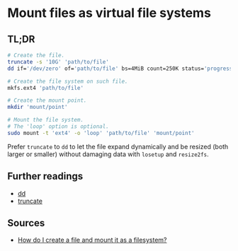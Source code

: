 # Mount files as virtual file systems

## TL;DR

```sh
# Create the file.
truncate -s '10G' 'path/to/file'
dd if='/dev/zero' of='path/to/file' bs=4MiB count=250K status='progress'

# Create the file system on such file.
mkfs.ext4 'path/to/file'

# Create the mount point.
mkdir 'mount/point'

# Mount the file system.
# The 'loop' option is optional.
sudo mount -t 'ext4' -o 'loop' 'path/to/file' 'mount/point'
```

Prefer `truncate` to `dd` to let the file expand dynamically and be resized (both larger or smaller) without damaging data with `losetup` and `resize2fs`.

## Further readings

- [dd]
- [truncate]

## Sources

- [How do I create a file and mount it as a filesystem?]

<!-- -->
[dd]: dd.md
[truncate]: truncate.md

<!-- -->
[how do i create a file and mount it as a filesystem?]: https://askubuntu.com/questions/85977/how-do-i-create-a-file-and-mount-it-as-a-filesystem#1402052
